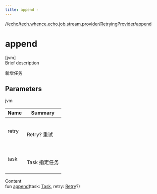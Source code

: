 ```yaml
---
title: append -
---
```

//[echo](../../index.md)/[tech.whence.echo.job.stream.provider](../index.md)/[RetryingProvider](index.md)/[append](append.md)



# append  
[jvm]  
Brief description  


新增任务



## Parameters  
  
jvm  
  
|  Name|  Summary| 
|---|---|
| retry| <br><br>Retry? 重试<br><br>
| task| <br><br>Task 指定任务<br><br>
  
  
Content  
fun [append](append.md)(task: [Task](../../tech.whence.echo.job.stream.task/-task/index.md), retry: [Retry](../../tech.whence.echo.retry/-retry/index.md)?)  



